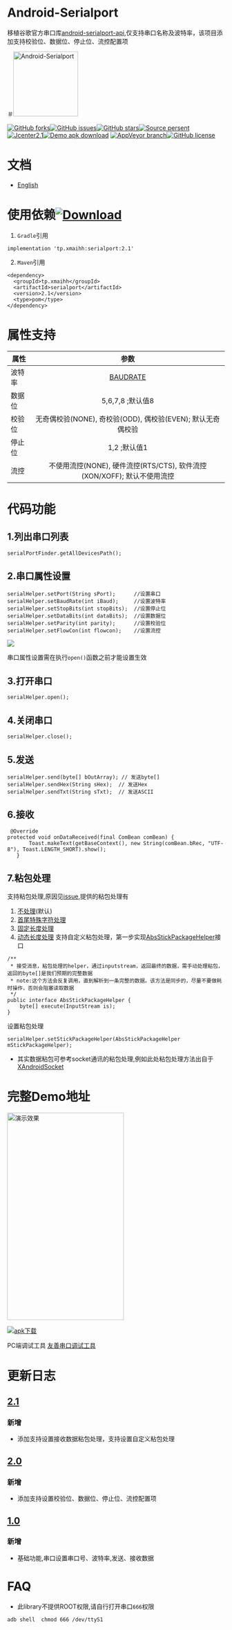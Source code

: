 <!--[![](https://github.com/xmaihh/Android-Serialport/raw/master/art/logo.png)](https://code.google.com/archive/p/android-serialport-api/)-->
# Android-Serialport
移植谷歌官方串口库[android-serialport-api](https://code.google.com/archive/p/android-serialport-api/),仅支持串口名称及波特率，该项目添加支持校验位、数据位、停止位、流控配置项

<!--<img src="https://github.com/xmaihh/Android-Serialport/raw/master/art/compile_env.png" width="80%" height="80%" align="middle" alt="编译环境"/>-->
＃<img src ="https://github.com/xmaihh/Android-Serialport/raw/master/art/logo.svg" height = 150 alt ="Android-Serialport"/>

[![GitHub forks](https://img.shields.io/github/forks/xmaihh/Android-Serialport.svg)](https://github.com/xmaihh/Android-Serialport/network)[![GitHub issues](https://img.shields.io/github/issues/xmaihh/Android-Serialport.svg)](https://github.com/xmaihh/Android-Serialport/issues)[![GitHub stars](https://img.shields.io/github/stars/xmaihh/Android-Serialport.svg)](https://github.com/xmaihh/Android-Serialport/stargazers)[![Source persent](https://img.shields.io/badge/Java-73.2%25-brightgreen.svg)](https://github.com/xmaihh/Android-Serialport/search?l=C)[![Jcenter2.1](https://img.shields.io/badge/jcenter-2.1-brightgreen.svg)](https://bintray.com/xmaihh/maven/serialport)[![Demo apk download](https://img.shields.io/crates/dv/rustc-serialize.svg)](https://fir.im/lcuy)
[![AppVeyor branch](https://img.shields.io/appveyor/ci/:user/:repo/:branch.svg)](https://github.com/xmaihh/Android-Serialport/tree/master)[![GitHub license](https://img.shields.io/github/license/xmaihh/Android-Serialport.svg)](https://github.com/xmaihh/Android-Serialport)

# 文档
- [English](https://github.com/xmaihh/Android-Serialport/blob/master/README_EN.md)

# 使用依赖[![Download](https://api.bintray.com/packages/xmaihh/maven/serialport/images/download.svg)](https://bintray.com/xmaihh/maven/serialport/_latestVersion)
1. `Gradle`引用
```
implementation 'tp.xmaihh:serialport:2.1'
```
2. `Maven`引用
```
<dependency>
  <groupId>tp.xmaihh</groupId>
  <artifactId>serialport</artifactId>
  <version>2.1</version>
  <type>pom</type>
</dependency>
```
# 属性支持
| 属性 | 参数|
| --- |  :---: |
|波特率 | [BAUDRATE](https://github.com/xmaihh/Android-Serialport/blob/master/serialport/src/main/java/android_serialport_api/SerialPort.java) |
|数据位 |5,6,7,8 ;默认值8|
|校验位 |无奇偶校验(NONE), 奇校验(ODD), 偶校验(EVEN); 默认无奇偶校验|
| 停止位| 1,2 ;默认值1 |
|流控 |不使用流控(NONE), 硬件流控(RTS/CTS), 软件流控(XON/XOFF); 默认不使用流控|
# 代码功能
## 1.列出串口列表
```
serialPortFinder.getAllDevicesPath();
```
## 2.串口属性设置
```
serialHelper.setPort(String sPort);      //设置串口
serialHelper.setBaudRate(int iBaud);     //设置波特率
serialHelper.setStopBits(int stopBits);  //设置停止位
serialHelper.setDataBits(int dataBits);  //设置数据位
serialHelper.setParity(int parity);      //设置校验位
serialHelper.setFlowCon(int flowcon);    //设置流控
```
[![](https://img.shields.io/badge/warning-%09%20admonition-yellow.svg)](https://github.com/xmaihh/Android-Serialport)

串口属性设置需在执行`open()`函数之前才能设置生效
## 3.打开串口
```
serialHelper.open();
```
## 4.关闭串口
```
serialHelper.close();
```
## 5.发送
```
serialHelper.send(byte[] bOutArray); // 发送byte[]
serialHelper.sendHex(String sHex);  // 发送Hex
serialHelper.sendTxt(String sTxt);  // 发送ASCII
```
## 6.接收
```
 @Override
protected void onDataReceived(final ComBean comBean) {
       Toast.makeText(getBaseContext(), new String(comBean.bRec, "UTF-8"), Toast.LENGTH_SHORT).show();
   }
```
## 7.粘包处理
支持粘包处理,原因见[issue](https://github.com/xmaihh/Android-Serialport/issues/1),提供的粘包处理有
1. [不处理](https://github.com/xmaihh/Android-Serialport/blob/master/serialport/src/main/java/tp/xmaihh/serialport/stick/BaseStickPackageHelper.java)(默认)
2. [首尾特殊字符处理](https://github.com/xmaihh/Android-Serialport/blob/master/serialport/src/main/java/tp/xmaihh/serialport/stick/SpecifiedStickPackageHelper.java)
3. [固定长度处理](https://github.com/xmaihh/Android-Serialport/blob/master/serialport/src/main/java/tp/xmaihh/serialport/stick/StaticLenStickPackageHelper.java)
4. [动态长度处理](https://github.com/xmaihh/Android-Serialport/blob/master/serialport/src/main/java/tp/xmaihh/serialport/stick/VariableLenStickPackageHelper.java)
支持自定义粘包处理，第一步实现[AbsStickPackageHelper](https://github.com/xmaihh/Android-Serialport/blob/master/serialport/src/main/java/tp/xmaihh/serialport/stick/AbsStickPackageHelper.java)接口
```
/**
 * 接受消息，粘包处理的helper，通过inputstream，返回最终的数据，需手动处理粘包，返回的byte[]是我们预期的完整数据
 * note:这个方法会反复调用，直到解析到一条完整的数据。该方法是同步的，尽量不要做耗时操作，否则会阻塞读取数据
 */
public interface AbsStickPackageHelper {
    byte[] execute(InputStream is);
}
```
设置粘包处理
```
serialHelper.setStickPackageHelper(AbsStickPackageHelper mStickPackageHelper);
```
* 其实数据粘包可参考socket通讯的粘包处理,例如此处粘包处理方法出自于[XAndroidSocket](https://github.com/Blankeer/XAndroidSocket)
# 完整Demo地址
<img src="https://github.com/xmaihh/Android-Serialport/raw/master/art/screen.png" width="270" height="480" alt="演示效果"/>

[![apk下载](https://img.shields.io/crates/dv/rustc-serialize.svg)](https://fir.im/lcuy)

PC端调试工具 [友善串口调试工具](https://github.com/xmaihh/Android-Serialport/raw/master/serial_port_utility_latest.exe)

# 更新日志
## [2.1](https://github.com/xmaihh/Android-Serialport/tree/v2.1)
### 新增
- 添加支持设置接收数据粘包处理，支持设置自定义粘包处理

## [2.0](https://github.com/xmaihh/Android-Serialport/tree/v2.0)
### 新增
- 添加支持设置校验位、数据位、停止位、流控配置项

## [1.0](https://github.com/xmaihh/Android-Serialport/tree/v1.0)
### 新增
- 基础功能,串口设置串口号、波特率,发送、接收数据


# FAQ
* 此library不提供ROOT权限,请自行打开串口`666`权限
```
adb shell  chmod 666 /dev/ttyS1
```

